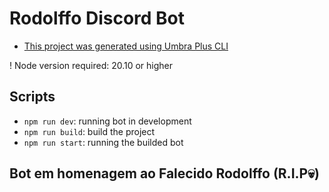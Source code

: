 # Rodolffo Discord Bot
* [This project was generated using Umbra Plus CLI](https://github.com/rinckodev/umbraplus)

! Node version required: 20.10 or higher 

## Scripts

- `npm run dev`: running bot in development
- `npm run build`: build the project
- `npm run start`: running the builded bot

## Bot em homenagem ao Falecido Rodolffo (R.I.P💀)